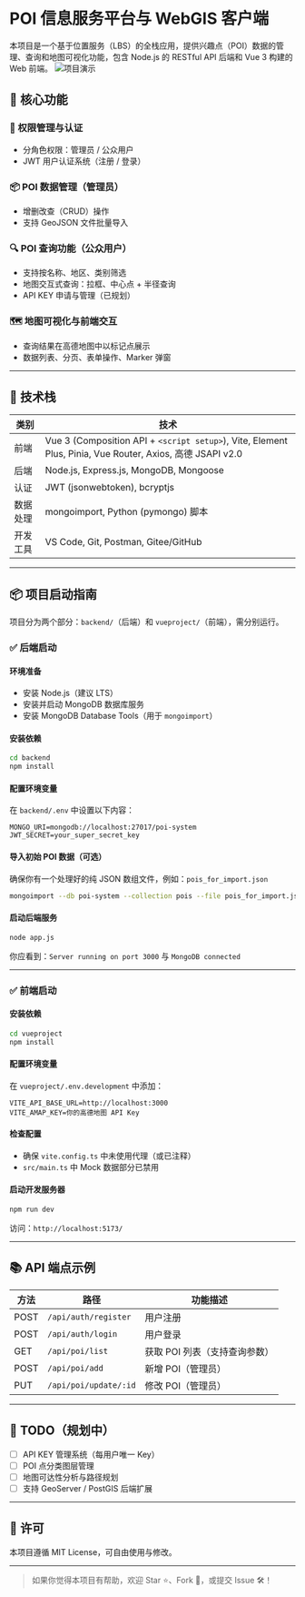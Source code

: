 # POI 信息服务平台与 WebGIS 客户端

本项目是一个基于位置服务（LBS）的全栈应用，提供兴趣点（POI）数据的管理、查询和地图可视化功能，包含 Node.js 的 RESTful API 后端和 Vue 3 构建的 Web 前端。
![项目演示 ](https://github.com/user-attachments/assets/aabcdd20-881b-49cd-90e9-916a5081dfea)



## 🚀 核心功能

### 🔐 权限管理与认证

* 分角色权限：管理员 / 公众用户
* JWT 用户认证系统（注册 / 登录）

### 📦 POI 数据管理（管理员）

* 增删改查（CRUD）操作
* 支持 GeoJSON 文件批量导入

### 🔍 POI 查询功能（公众用户）

* 支持按名称、地区、类别筛选
* 地图交互式查询：拉框、中心点 + 半径查询
* API KEY 申请与管理（已规划）

### 🗺️ 地图可视化与前端交互

* 查询结果在高德地图中以标记点展示
* 数据列表、分页、表单操作、Marker 弹窗

---

## 🧱 技术栈

| 类别   | 技术                                                                                                      |
| ---- | ------------------------------------------------------------------------------------------------------- |
| 前端   | Vue 3 (Composition API + `<script setup>`), Vite, Element Plus, Pinia, Vue Router, Axios, 高德 JSAPI v2.0 |
| 后端   | Node.js, Express.js, MongoDB, Mongoose                                                                  |
| 认证   | JWT (jsonwebtoken), bcryptjs                                                                            |
| 数据处理 | mongoimport, Python (pymongo) 脚本                                                                        |
| 开发工具 | VS Code, Git, Postman, Gitee/GitHub                                                                     |

---

## 📦 项目启动指南

项目分为两个部分：`backend/`（后端）和 `vueproject/`（前端），需分别运行。

### ✅ 后端启动

#### 环境准备

* 安装 Node.js（建议 LTS）
* 安装并启动 MongoDB 数据库服务
* 安装 MongoDB Database Tools（用于 `mongoimport`）

#### 安装依赖

```bash
cd backend
npm install
```

#### 配置环境变量

在 `backend/.env` 中设置以下内容：

```env
MONGO_URI=mongodb://localhost:27017/poi-system
JWT_SECRET=your_super_secret_key
```

#### 导入初始 POI 数据（可选）

确保你有一个处理好的纯 JSON 数组文件，例如：`pois_for_import.json`

```bash
mongoimport --db poi-system --collection pois --file pois_for_import.json --jsonArray
```

#### 启动后端服务

```bash
node app.js
```

你应看到：`Server running on port 3000` 与 `MongoDB connected`

---

### ✅ 前端启动

#### 安装依赖

```bash
cd vueproject
npm install
```

#### 配置环境变量

在 `vueproject/.env.development` 中添加：

```env
VITE_API_BASE_URL=http://localhost:3000
VITE_AMAP_KEY=你的高德地图 API Key
```

#### 检查配置

* 确保 `vite.config.ts` 中未使用代理（或已注释）
* `src/main.ts` 中 Mock 数据部分已禁用

#### 启动开发服务器

```bash
npm run dev
```

访问：`http://localhost:5173/`

---

## 📚 API 端点示例

| 方法   | 路径                    | 功能描述              |
| ---- | --------------------- | ----------------- |
| POST | `/api/auth/register`  | 用户注册              |
| POST | `/api/auth/login`     | 用户登录              |
| GET  | `/api/poi/list`       | 获取 POI 列表（支持查询参数） |
| POST | `/api/poi/add`        | 新增 POI（管理员）       |
| PUT  | `/api/poi/update/:id` | 修改 POI（管理员）       |

---

## 📌 TODO（规划中）

* [ ] API KEY 管理系统（每用户唯一 Key）
* [ ] POI 点分类图层管理
* [ ] 地图可达性分析与路径规划
* [ ] 支持 GeoServer / PostGIS 后端扩展

---

## 📖 许可

本项目遵循 MIT License，可自由使用与修改。

---

> 如果你觉得本项目有帮助，欢迎 Star ⭐、Fork 🍴，或提交 Issue 🛠️！
